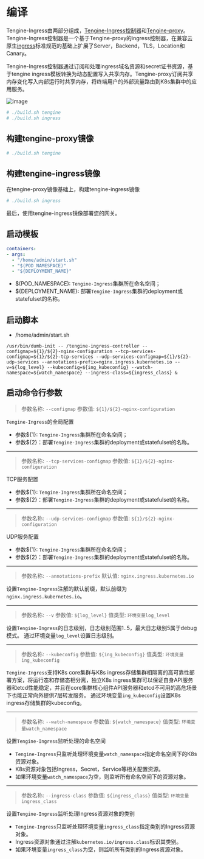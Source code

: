 # 编译

Tengine-Ingress由两部分组成，[Tengine-Ingress控制器](https://github.com/alibaba/tengine-ingress)和[Tengine-proxy](https://github.com/alibaba/tengine)。Tengine-Ingress控制器是一个基于Tengine-proxy的ingress控制器，在兼容云原生[ingress](https://kubernetes.io/docs/concepts/services-networking/ingress/)标准规范的基础上扩展了Server，Backend，TLS，Location和Canary。

Tengine-Ingress控制器通过订阅和处理ingress域名资源和secret证书资源，基于tengine ingress模板转换为动态配置写入共享内存。Tengine-proxy订阅共享内存变化写入内部运行时共享内存，将终端用户的外部流量路由到K8s集群中的应用服务。

![image](/book/_images/tengine_ingress_container.png)

```bash
# ./build.sh tengine
# ./build.sh ingress
```

## 构建tengine-proxy镜像

```bash
# ./build.sh tengine
```

## 构建tengine-ingress镜像

在tengine-proxy镜像基础上，构建tengine-ingress镜像

```bash
# ./build.sh ingress
```

最后，使用tengine-ingress镜像部署您的网关。

## 启动模板
```yaml
containers:
- args:
  - "/home/admin/start.sh"
  - "$(POD_NAMESPACE)"
  - "${DEPLOYMENT_NAME}"
```
* $(POD_NAMESPACE): `Tengine-Ingress`集群所在命名空间；
* ${DEPLOYMENT_NAME}: 部署`Tengine-Ingress`集群的deployment或statefulset的名称。

## 启动脚本
* /home/admin/start.sh
```shell
/usr/bin/dumb-init -- /tengine-ingress-controller --configmap=${1}/${2}-nginx-configuration --tcp-services-configmap=${1}/${2}-tcp-services --udp-services-configmap=${1}/${2}-udp-services --annotations-prefix=nginx.ingress.kubernetes.io --v=${log_level} --kubeconfig=${ing_kubeconfig} --watch-namespace=${watch_namespace} --ingress-class=${ingress_class} &
```

## 启动命令行参数

> 参数名称: `--configmap`
> 参数值: `${1}/${2}-nginx-configuration`

`Tengine-Ingress`的全局配置
* 参数${1}: `Tengine-Ingress`集群所在命名空间；
* 参数${2}：部署`Tengine-Ingress`集群的deployment或statefulset的名称。

---

> 参数名称: `--tcp-services-configmap`
> 参数值: `${1}/${2}-nginx-configuration`

TCP服务配置
* 参数${1}: `Tengine-Ingress`集群所在命名空间；
* 参数${2}：部署`Tengine-Ingress`集群的deployment或statefulset的名称。

---

> 参数名称: `--udp-services-configmap`
> 参数值: `${1}/${2}-nginx-configuration`

UDP服务配置
* 参数${1}: `Tengine-Ingress`集群所在命名空间；
* 参数${2}：部署`Tengine-Ingress`集群的deployment或statefulset的名称。

---

> 参数名称: `--annotations-prefix`
> 默认值: `nginx.ingress.kubernetes.io`

设置`Tengine-Ingress`注解的默认前缀，默认前缀为`nginx.ingress.kubernetes.io`。

---

> 参数名称: `--v`
> 参数值: `${log_level}`
> 值类型: `环境变量log_level`

设置`Tengine-Ingress`的日志级别，日志级别范围1..5，最大日志级别5属于debug模式。
通过环境变量`log_level`设置日志级别。

---

> 参数名称: `--kubeconfig`
> 参数值: `${ing_kubeconfig}`
> 值类型: `环境变量ing_kubeconfig`

`Tengine-Ingress`支持K8s core集群与K8s ingress存储集群相隔离的高可靠性部署方案，将运行态和存储态相分离，独立K8s ingress集群可以保证自身API服务器和etcd性能稳定，并且在core集群核心组件API服务器和etcd不可用的高危场景下也能正常向外提供7层转发服务。
通过环境变量`ing_kubeconfig`设置K8s ingress存储集群的kubeconfig。

---

> 参数名称: `--watch-namespace`
> 参数值: `${watch_namespace}`
> 值类型: `环境变量watch_namespace`

设置`Tengine-Ingress`监听处理的命名空间
* `Tengine-Ingress`只监听处理环境变量`watch_namespace`指定命名空间下的K8s资源对象。
* K8s资源对象包括Ingress，Secret，Service等相关配置资源。
* 如果环境变量`watch_namespace`为空，则监听所有命名空间下的资源对象。

---

> 参数名称: `--ingress-class`
> 参数值: `${ingress_class}`
> 值类型: `环境变量ingress_class`

设置`Tengine-Ingress`监听处理Ingress资源对象的类别
* `Tengine-Ingress`只监听处理环境变量`ingress_class`指定类别的Ingress资源对象。
* Ingress资源对象通过注解`kubernetes.io/ingress.class`标识其类别。
* 如果环境变量`ingress_class`为空，则监听所有类别的Ingress资源对象。

